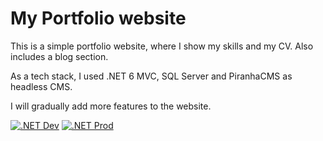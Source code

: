 # My Portfolio website

This is a simple portfolio website, where I show my skills and my CV. Also includes a blog section.

As a tech stack, I used .NET 6 MVC, SQL Server and PiranhaCMS as headless CMS.

I will gradually add more features to the website.

[![.NET Dev](https://github.com/fabiocosta89/fabiocosta/actions/workflows/dotnet_dev.yml/badge.svg)](https://github.com/fabiocosta89/fabiocosta/actions/workflows/dotnet_dev.yml)
[![.NET Prod](https://github.com/fabiocosta89/fabiocosta/actions/workflows/dotnet_prod.yml/badge.svg?branch=main)](https://github.com/fabiocosta89/fabiocosta/actions/workflows/dotnet_prod.yml)
